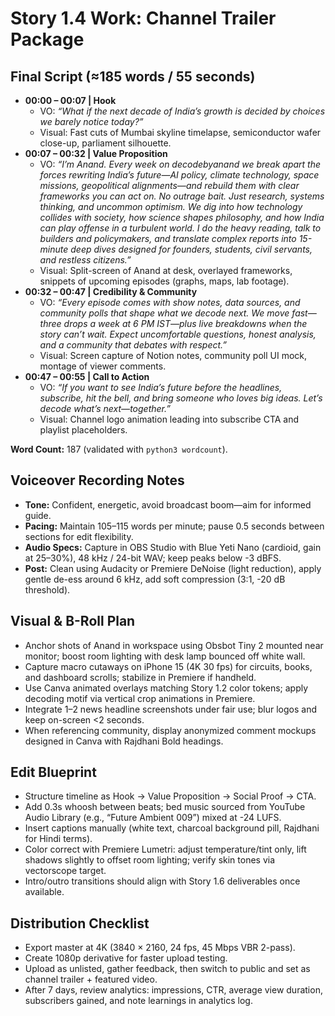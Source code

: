 # Story 1.4 Work: Channel Trailer Package

## Final Script (≈185 words / 55 seconds)
- **00:00 – 00:07 | Hook**  
  - VO: *“What if the next decade of India’s growth is decided by choices we barely notice today?”*  
  - Visual: Fast cuts of Mumbai skyline timelapse, semiconductor wafer close-up, parliament silhouette.  
- **00:07 – 00:32 | Value Proposition**  
  - VO: *“I’m Anand. Every week on decodebyanand we break apart the forces rewriting India’s future—AI policy, climate technology, space missions, geopolitical alignments—and rebuild them with clear frameworks you can act on. No outrage bait. Just research, systems thinking, and uncommon optimism. We dig into how technology collides with society, how science shapes philosophy, and how India can play offense in a turbulent world. I do the heavy reading, talk to builders and policymakers, and translate complex reports into 15-minute deep dives designed for founders, students, civil servants, and restless citizens.”*  
  - Visual: Split-screen of Anand at desk, overlayed frameworks, snippets of upcoming episodes (graphs, maps, lab footage).  
- **00:32 – 00:47 | Credibility & Community**  
  - VO: *“Every episode comes with show notes, data sources, and community polls that shape what we decode next. We move fast—three drops a week at 6 PM IST—plus live breakdowns when the story can’t wait. Expect uncomfortable questions, honest analysis, and a community that debates with respect.”*  
  - Visual: Screen capture of Notion notes, community poll UI mock, montage of viewer comments.  
- **00:47 – 00:55 | Call to Action**  
  - VO: *“If you want to see India’s future before the headlines, subscribe, hit the bell, and bring someone who loves big ideas. Let’s decode what’s next—together.”*  
  - Visual: Channel logo animation leading into subscribe CTA and playlist placeholders.

**Word Count:** 187 (validated with `python3 wordcount`).

## Voiceover Recording Notes
- **Tone:** Confident, energetic, avoid broadcast boom—aim for informed guide.  
- **Pacing:** Maintain 105–115 words per minute; pause 0.5 seconds between sections for edit flexibility.  
- **Audio Specs:** Capture in OBS Studio with Blue Yeti Nano (cardioid, gain at 25–30%), 48 kHz / 24-bit WAV; keep peaks below -3 dBFS.  
- **Post:** Clean using Audacity or Premiere DeNoise (light reduction), apply gentle de-ess around 6 kHz, add soft compression (3:1, -20 dB threshold).

## Visual & B-Roll Plan
- Anchor shots of Anand in workspace using Obsbot Tiny 2 mounted near monitor; boost room lighting with desk lamp bounced off white wall.  
- Capture macro cutaways on iPhone 15 (4K 30 fps) for circuits, books, and dashboard scrolls; stabilize in Premiere if handheld.  
- Use Canva animated overlays matching Story 1.2 color tokens; apply decoding motif via vertical crop animations in Premiere.  
- Integrate 1–2 news headline screenshots under fair use; blur logos and keep on-screen <2 seconds.  
- When referencing community, display anonymized comment mockups designed in Canva with Rajdhani Bold headings.

## Edit Blueprint
- Structure timeline as Hook → Value Proposition → Social Proof → CTA.  
- Add 0.3s whoosh between beats; bed music sourced from YouTube Audio Library (e.g., “Future Ambient 009”) mixed at -24 LUFS.  
- Insert captions manually (white text, charcoal background pill, Rajdhani for Hindi terms).  
- Color correct with Premiere Lumetri: adjust temperature/tint only, lift shadows slightly to offset room lighting; verify skin tones via vectorscope target.  
- Intro/outro transitions should align with Story 1.6 deliverables once available.

## Distribution Checklist
- Export master at 4K (3840 × 2160, 24 fps, 45 Mbps VBR 2-pass).  
- Create 1080p derivative for faster upload testing.  
- Upload as unlisted, gather feedback, then switch to public and set as channel trailer + featured video.  
- After 7 days, review analytics: impressions, CTR, average view duration, subscribers gained, and note learnings in analytics log.
